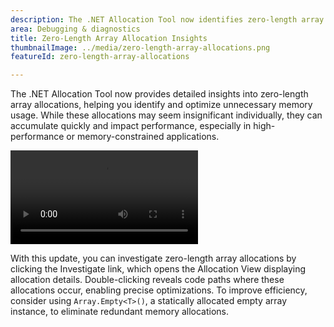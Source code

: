 ```yaml
---
description: The .NET Allocation Tool now identifies zero-length array allocations, helping optimize memory usage and performance.
area: Debugging & diagnostics
title: Zero-Length Array Allocation Insights
thumbnailImage: ../media/zero-length-array-allocations.png
featureId: zero-length-array-allocations

---
```



The .NET Allocation Tool now provides detailed insights into zero-length array allocations, helping you identify and optimize unnecessary memory usage. While these allocations may seem insignificant individually, they can accumulate quickly and impact performance, especially in high-performance or memory-constrained applications.

![Native Instrumentation Tool](../media/zero-length-array-allocations.mp4)

With this update, you can investigate zero-length array allocations by clicking the Investigate link, which opens the Allocation View displaying allocation details. Double-clicking reveals code paths where these allocations occur, enabling precise optimizations. To improve efficiency, consider using `Array.Empty<T>()`, a statically allocated empty array instance, to eliminate redundant memory allocations.
